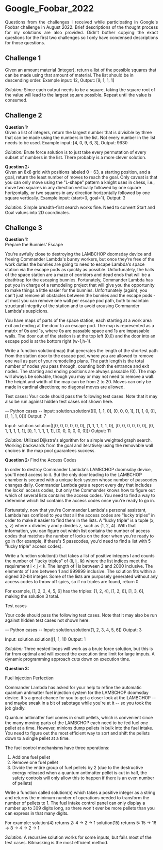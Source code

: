 # Google_Foobar_2022

<p align="justify">
Questions from the challenges I received while participating in Google's Foobar challenge in August 2022.
Brief descriptions of the thought process for my solutions are also provided.
Didn't bother copying the exact questions for the first two challenges so I only have condensed descriptions
for those questions.

## Challenge 1

Given an amount material (integer), return a list of the possible squares that can be made using that amount of material.
The list should be in descending order. Example input: 12, Output: [9, 1, 1, 1]

*Solution:* Since each output needs to be a square, taking the square root of the value will lead to the largest square possible.
Repeat until the value is consumed.

## Challenge 2

**Question 1:**  
Given a list of integers, return the largest number that is divisible by three that can be made using the numbers in the list.
Not every number in the list needs to be used. Example input: [4, 0, 9, 6, 3], Output: 9630

*Solution:* Brute force solution is to just take every permutation of every subset of numbers in the list. There probably is a more
clever solution.

**Question 2:**  
Given an 8x8 grid with positions labeled 0 - 63, a starting position, and a goal, return the least number of moves to reach the goal. Only caveat is that you can only move using the "L-shape" pattern a knight uses in chess, i.e., move two squares in any direction vertically followed by one square horizontally, or two squares in any direction horizontally followed by one square vertically.
Example input: (start=0, goal=1), Output: 3

*Solution:* Simple breadth-first search works fine. Need to convert Start and Goal values into 2D coordinates.

## Challenge 3

**Question 1:**  
Prepare the Bunnies' Escape

You're awfully close to destroying the LAMBCHOP doomsday device and freeing Commander Lambda's bunny workers, but once they're free of
the work duties the bunnies are going to need to escape Lambda's space station via the escape pods as quickly as possible. Unfortunately, the halls of the space station are a maze of corridors and dead ends that will be a deathtrap for the escaping bunnies. Fortunately, Commander Lambda has put you in charge of a remodeling project that will give you the opportunity to make things a little easier for the bunnies. Unfortunately (again), you can't just remove all obstacles between the bunnies and the escape pods - at most you can remove one wall per escape pod path, both to maintain structural integrity of the station and to avoid arousing Commander Lambda's suspicions.

You have maps of parts of the space station, each starting at a work area exit and ending at the door to an escape pod. The map is represented as a matrix of 0s and 1s, where 0s are passable space and 1s are impassable walls. The door out of the station is at the top left (0,0) and the door into an escape pod is at the bottom right (w-1,h-1).

Write a function solution(map) that generates the length of the shortest path from the station door to the escape pod, where you are allowed to remove one wall as part of your remodeling plans. The path length is the total number of nodes you pass through, counting both the entrance and exit nodes. The starting and ending positions are always passable (0). The map will always be solvable, though you may or may not need to remove a wall. The height and width of the map can be from 2 to 20. Moves can only be made in cardinal directions; no diagonal moves are allowed.

Test cases:
Your code should pass the following test cases.
Note that it may also be run against hidden test cases not shown here.

-- Python cases --
Input:
solution.solution([[0, 1, 1, 0], [0, 0, 0, 1], [1, 1, 0, 0], [1, 1, 1, 0]])
Output:
    7

Input:
solution.solution([[0, 0, 0, 0, 0, 0], [1, 1, 1, 1, 1, 0], [0, 0, 0, 0, 0, 0], [0, 1, 1, 1, 1, 1], [0, 1, 1, 1, 1, 1], [0, 0, 0, 0, 0, 0]])
Output:
    11

*Solution:* Utilized Dijkstra's algorithm for a simple weighted graph search. Working backwards from the goal and iteratively using the
removable wall choices in the map pool guarantees success.

**Question 2:**
Find the Access Codes

In order to destroy Commander Lambda's LAMBCHOP doomsday device, you'll need access to it. But the only door leading to the LAMBCHOP chamber is secured with a unique lock system whose number of passcodes changes daily. Commander Lambda gets a report every day that includes the locks' access codes, but only the Commander knows how to figure out which of several lists contains the access codes. You need to find a way to determine which list contains the access codes once you're ready to go in.

Fortunately, now that you're Commander Lambda's personal assistant, Lambda has confided to you that all the access codes are "lucky
triples" in order to make it easier to find them in the lists. A "lucky triple" is a tuple (x, y, z) where x divides y and y divides
z, such as (1, 2, 4). With that information, you can figure out which list contains the number of access codes that matches the number of locks on the door when you're ready to go in (for example, if there's 5 passcodes, you'd need to find a list with 5 "lucky triple"
access codes).

Write a function solution(l) that takes a list of positive integers l and counts the number of "lucky triples" of (li, lj, lk) where the
list indices meet the requirement i < j < k.  The length of l is between 2 and 2000 inclusive.  The elements of l are between 1 and 999999
inclusive.  The solution fits within a signed 32-bit integer. Some of the lists are purposely generated without any access codes to throw off spies, so if no triples are found, return 0.

For example, [1, 2, 3, 4, 5, 6] has the triples: [1, 2, 4], [1, 2, 6], [1, 3, 6], making the solution 3 total.

Test cases

Your code should pass the following test cases.
Note that it may also be run against hidden test cases not shown here.

-- Python cases --
Input:
solution.solution([1, 2, 3, 4, 5, 6])
Output:
    3

Input:
solution.solution([1, 1, 1])
Output:
    1

*Solution:* Three nested loops will work as a brute force solution, but this is far from optimal and will exceed the execution time limit for large imputs. A dynamix programming approach cuts down on execution time.

**Question 3:**

Fuel Injection Perfection

Commander Lambda has asked for your help to refine the automatic quantum antimatter fuel injection system for the LAMBCHOP doomsday device. It's
a great chance for you to get a closer look at the LAMBCHOP -- and maybe sneak in a bit of sabotage while you're at it -- so you took the job
gladly.

Quantum antimatter fuel comes in small pellets, which is convenient since the many moving parts of the LAMBCHOP each need to be fed fuel one pellet
at a time. However, minions dump pellets in bulk into the fuel intake. You need to figure out the most efficient way to sort and shift the pellets
down to a single pellet at a time.

The fuel control mechanisms have three operations:

1) Add one fuel pellet
2) Remove one fuel pellet
3) Divide the entire group of fuel pellets by 2 (due to the destructive energy released when a quantum antimatter pellet is cut in half, the safety
controls will only allow this to happen if there is an even number of pellets)

Write a function called solution(n) which takes a positive integer as a string and returns the minimum number of operations needed to transform the
number of pellets to 1. The fuel intake control panel can only display a number up to 309 digits long, so there won't ever be more pellets than
you can express in that many digits.

For example:
solution(4) returns 2: 4 -> 2 -> 1
solution(15) returns 5: 15 -> 16 -> 8 -> 4 -> 2 -> 1

*Solution:* A recursive solution works for some inputs, but fails most of the test cases. Bitmasking is the most efficient method.

</p>
